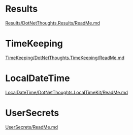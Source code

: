 # Results
[Results/DotNetThoughts.Results/ReadMe.md](Results/DotNetThoughts.Results/ReadMe.md)

# TimeKeeping
[TimeKeeping/DotNetThoughts.TimeKeeping/ReadMe.md](TimeKeeping/DotNetThoughts.TimeKeeping/ReadMe.md)

# LocalDateTime
[LocalDateTime/DotNetThoughts.LocalTimeKit/ReadMe.md](LocalDateTime/DotNetThoughts.LocalTimeKit/ReadMe.md)

# UserSecrets
[UserSecrets/ReadMe.md](UserSecrets/ReadMe.md)

